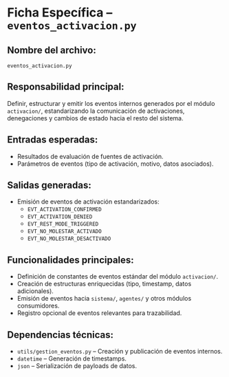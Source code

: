 # Ficha Específica – `eventos_activacion.py`

## Nombre del archivo:
`eventos_activacion.py`

## Responsabilidad principal:
Definir, estructurar y emitir los eventos internos generados por el módulo `activacion/`, estandarizando la comunicación de activaciones, denegaciones y cambios de estado hacia el resto del sistema.

## Entradas esperadas:
- Resultados de evaluación de fuentes de activación.
- Parámetros de eventos (tipo de activación, motivo, datos asociados).

## Salidas generadas:
- Emisión de eventos de activación estandarizados:
  - `EVT_ACTIVATION_CONFIRMED`
  - `EVT_ACTIVATION_DENIED`
  - `EVT_REST_MODE_TRIGGERED`
  - `EVT_NO_MOLESTAR_ACTIVADO`
  - `EVT_NO_MOLESTAR_DESACTIVADO`

## Funcionalidades principales:
- Definición de constantes de eventos estándar del módulo `activacion/`.
- Creación de estructuras enriquecidas (tipo, timestamp, datos adicionales).
- Emisión de eventos hacia `sistema/`, `agentes/` y otros módulos consumidores.
- Registro opcional de eventos relevantes para trazabilidad.

## Dependencias técnicas:
- `utils/gestion_eventos.py` – Creación y publicación de eventos internos.
- `datetime` – Generación de timestamps.
- `json` – Serialización de payloads de datos.

